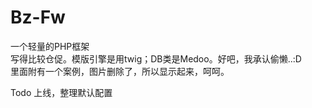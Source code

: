 Bz-Fw
=====
一个轻量的PHP框架  
写得比较仓促。模版引擎是用twig；DB类是Medoo。好吧，我承认偷懒..:D  
里面附有一个案例，图片删除了，所以显示起来，呵呵。

Todo
上线，整理默认配置
